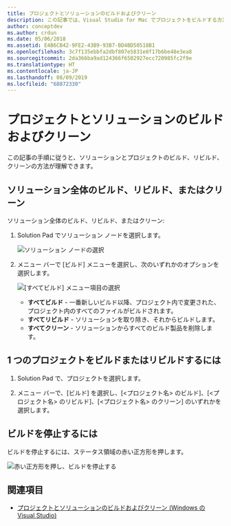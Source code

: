 ```yaml
---
title: プロジェクトとソリューションのビルドおよびクリーン
description: この記事では、Visual Studio for Mac でプロジェクトをビルドする方法について説明します
author: conceptdev
ms.author: crdun
ms.date: 05/06/2018
ms.assetid: E4B6CB42-9FE2-43B9-93B7-BD4BD50518B1
ms.openlocfilehash: 3c7f135ebbfa2dbf807e5831e8f17b6be48e3ea8
ms.sourcegitcommit: 2da366ba9ad124366f6502927ecc720985fc2f9e
ms.translationtype: HT
ms.contentlocale: ja-JP
ms.lasthandoff: 08/09/2019
ms.locfileid: "68872330"
---
```

# <a name="building-and-cleaning-projects-and-solutions"></a>プロジェクトとソリューションのビルドおよびクリーン

この記事の手順に従うと、ソリューションとプロジェクトのビルド、リビルド、クリーンの方法が理解できます。

## <a name="to-build-rebuild-or-clean-an-entire-solution"></a>ソリューション全体のビルド、リビルド、またはクリーン

ソリューション全体のビルド、リビルド、またはクリーン:

1. Solution Pad でソリューション ノードを選択します。

    ![ソリューション ノードの選択](media/compiling-and-building-image1.png)

2. メニュー バーで [ビルド] メニューを選択し、次のいずれかのオプションを選択します。

    ![[すべてビルド] メニュー項目の選択](media/compiling-and-building-image2.png)

    * **すべてビルド** - 一番新しいビルド以降、プロジェクト内で変更された、プロジェクト内のすべてのファイルがビルドされます。
    * **すべてリビルド** - ソリューションを取り除き、それからビルドします。
    * **すべてクリーン** - ソリューションからすべてのビルド製品を削除します。

## <a name="to-build-or-rebuild-a-single-project"></a>1 つのプロジェクトをビルドまたはリビルドするには

1. Solution Pad で、プロジェクトを選択します。

2. メニュー バーで、[ビルド] を選択し、[<プロジェクト名> のビルド]、[<プロジェクト名> のリビルド]、[<プロジェクト名> のクリーン] のいずれかを選択します。

## <a name="to-stop-a-build"></a>ビルドを停止するには

ビルドを停止するには、ステータス領域の赤い正方形を押します。

![赤い正方形を押し、ビルドを停止する](media/compiling-and-building-image3.png)

## <a name="see-also"></a>関連項目

- [プロジェクトとソリューションのビルドおよびクリーン (Windows の Visual Studio)](/visualstudio/ide/building-and-cleaning-projects-and-solutions-in-visual-studio)